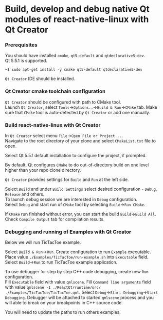 # Build, develop and debug native Qt modules of react-native-linux with Qt Creator

### Prerequisites

You should have installed `cmake`, `qt5-default` and `qtdeclarative5-dev`.  
Qt 5.5.1 is supported.

```
~$ sudo apt-get install -y cmake qt5-default qtdeclarative5-dev
```

`Qt Creator` IDE should be installed.

### Qt Creator cmake toolchain configuration

`Qt Creator` should be configured with path to CMake tool.  
Launch `Qt Creator`, select `Tools`->`Options..`->`Build & Run`->`CMake` tab.
Make sure that `CMake` tool is auto-detected by `Qt Creator` or add one manually.

### Build react-native-linux with Qt Creator

In `Qt Creator` select menu `File`->`Open File or Project...`.  
Navigate to the root directory of your clone and select `CMakeList.txt` file to open.

Select Qt 5.5.1 default installation to configure the project, if prompted.

By default, Qt configures `CMake` to do out-of-directory build on one level higher than your repo clone directory.

`Qt Creator` provides settings for `Build` and `Run` at the left side.

Select `Build` and under `Build Settings` select desired configuration - `Debug`, `Release` and others.  
To launch debug session we are interested in `Debug` configuration.  
Select `Debug` and start run of `CMake` tool by selecting `Build`->`Run CMake`.  

If `CMake` run finished without error, you can start the build `Build`->`Build All`. Check `Compile Output` tab for compilation results.

### Debugging and running of Examples with Qt Creator

Below we will run TicTacToe example.

Select `Build & Run`->`Run`. Create configuration to run `Example` executable.  
Place value `./Examples/TicTacToe/run-example.sh` into `Executable` field.
Select `Build`->`Run` to run TicTacToe example application.

To use debugger for step by step C++ code debugging, create new `Run` configuration.  
Fill `Executable` field with value `qmlscene`.
Fill `Command line arguments` field with value `qmlscene -I ./ReactQt/runtime/src/ ./Examples/TicTacToe/TicTacToe.qml`.
Select `Debug`->`Start Debugging`->`Start Debugging`.
Debugger will be attached to started `qmlscene` process and you will able to break on your breakpoints in C++ source code.

You will need to update the paths to run others examples.
